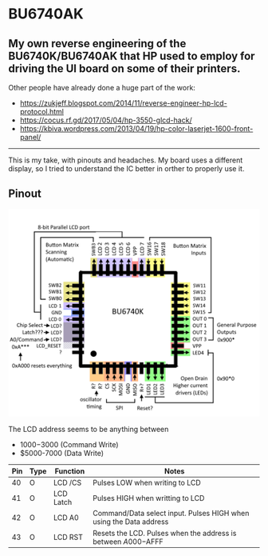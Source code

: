 # BU6740AK
My own reverse engineering of the BU6740K/BU6740AK that HP used to employ for driving the UI board on some of their printers.
-
Other people have already done a huge part of the work:
- https://zukjeff.blogspot.com/2014/11/reverse-engineer-hp-lcd-protocol.html
- https://cocus.rf.gd/2017/05/04/hp-3550-glcd-hack/
- https://kbiva.wordpress.com/2013/04/19/hp-color-laserjet-1600-front-panel/
---
This is my take, with pinouts and headaches. My board uses a different display, so I tried to understand the IC better in orther to properly use it.

## Pinout
![screenshot](BU6740.png)

The LCD address seems to be anything between
- $1000-$3000 (Command Write)
- $5000-7000 (Data Write)

| Pin | Type | Function | Notes |
|---|---|---|---|
| 40 | O | LCD /CS | Pulses LOW when writing to LCD |
| 41 | O | LCD Latch | Pulses HIGH when writting to LCD |
| 42 | O | LCD A0 | Command/Data select input. Pulses HIGH when using the Data address |
| 43 | O | LCD RST | Resets the LCD. Pulses when the address is between $A000-$AFFF |

